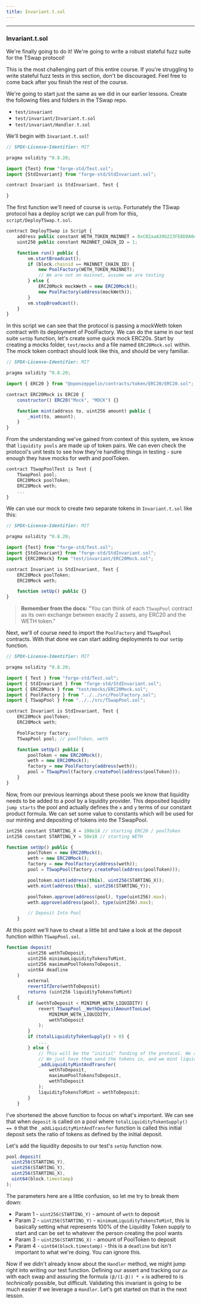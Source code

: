```yaml
---
title: Invariant.t.sol
---
```


---

### Invariant.t.sol

We're finally going to do it! We're going to write a robust stateful fuzz suite for the TSwap protocol!

This is the most challenging part of this entire course. If you're struggling to write stateful fuzz tests in this section, don't be discouraged. Feel free to come back after you finish the rest of the course.

We're going to start just the same as we did in our earlier lessons. Create the following files and folders in the TSwap repo.

- `test/invariant`
- `test/invariant/Invariant.t.sol`
- `test/invariant/Handler.t.sol`

We'll begin with `Invariant.t.sol`!

```js
// SPDX-License-Identifier: MIT

pragma solidity ^0.8.20;

import {Test} from "forge-std/Test.sol";
import {StdInvariant} from "forge-std/StdInvariant.sol";

contract Invariant is StdInvariant, Test {

}
```

The first function we'll need of course is `setUp`. Fortunately the TSwap protocol has a deploy script we can pull from for this, `script/DeployTSwap.t.sol`.

```js
contract DeployTSwap is Script {
    address public constant WETH_TOKEN_MAINNET = 0xC02aaA39b223FE8D0A0e5C4F27eAD9083C756Cc2;
    uint256 public constant MAINNET_CHAIN_ID = 1;

    function run() public {
        vm.startBroadcast();
        if (block.chainid == MAINNET_CHAIN_ID) {
            new PoolFactory(WETH_TOKEN_MAINNET);
            // We are not on mainnet, assume we are testing
        } else {
            ERC20Mock mockWeth = new ERC20Mock();
            new PoolFactory(address(mockWeth));
        }
        vm.stopBroadcast();
    }
}
```

In this script we can see that the protocol is passing a mockWeth token contract with its deployment of PoolFactory. We can do the same in our test suite `setUp` function, let's create some quick mock ERC20s. Start by creating a mocks folder, `test/mocks` and a file named `ERC20Mock.sol` within. The mock token contract should look like this, and should be very familiar.

```js
// SPDX-License-Identifier: MIT

pragma solidity ^0.8.20;

import { ERC20 } from "@openzeppelin/contracts/token/ERC20/ERC20.sol";

contract ERC20Mock is ERC20 {
    constructor() ERC20("Mock", "MOCK") {}

    function mint(address to, uint256 amount) public {
        _mint(to, amount);
    }
}
```

From the understanding we've gained from context of this system, we know that `liquidity pools` are made up of token pairs. We can even check the protocol's unit tests to see how they're handling things in testing - sure enough they have mocks for weth and poolToken.

```js
contract TSwapPoolTest is Test {
    TSwapPool pool;
    ERC20Mock poolToken;
    ERC20Mock weth;
    ...
}
```

We can use our mock to create two separate tokens in `Invariant.t.sol` like this:

```js
// SPDX-License-Identifier: MIT

pragma solidity ^0.8.20;

import {Test} from "forge-std/Test.sol";
import {StdInvariant} from "forge-std/StdInvariant.sol";
import {ERC20Mock} from "test/invariant/ERC20Mock.sol";

contract Invariant is StdInvariant, Test {
    ERC20Mock poolToken;
    ERC20Mock weth;

    function setUp() public {}
}
```

> **Remember from the docs:** "You can think of each `TSwapPool` contract as its own exchange between exactly 2 assets, any ERC20 and the WETH token."

Next, we'll of course need to import the `PoolFactory` and `TSwapPool` contracts. With that done we can start adding deployments to our `setUp` function.

```js
// SPDX-License-Identifier: MIT

pragma solidity ^0.8.20;

import { Test } from "forge-std/Test.sol";
import { StdInvariant } from "forge-std/StdInvariant.sol";
import { ERC20Mock } from "test/mocks/ERC20Mock.sol";
import { PoolFactory } from "../../src/PoolFactory.sol";
import { TSwapPool } from "../../src/TSwapPool.sol";

contract Invariant is StdInvariant, Test {
    ERC20Mock poolToken;
    ERC20Mock weth;

    PoolFactory factory;
    TSwapPool pool; // poolToken, weth

    function setUp() public {
        poolToken = new ERC20Mock();
        weth = new ERC20Mock();
        factory = new PoolFactory(address(weth));
        pool = TSwapPool(factory.createPool(address(poolToken)));
    }
}
```

Now, from our previous learnings about these pools we know that liquidity needs to be added to a pool by a liquidity provider. This deposited liquidity `jump starts` the pool and actually defines the `x` and `y` terms of our constant product formula. We can set some value to constants which will be used for our minting and depositing of tokens into the TSwapPool.

```js
int256 constant STARTING_X = 100e18 // starting ERC20 / poolToken
int256 constant STARTING_Y = 50e18 // starting WETH

function setUp() public {
        poolToken = new ERC20Mock();
        weth = new ERC20Mock();
        factory = new PoolFactory(address(weth));
        pool = TSwapPool(factory.createPool(address(poolToken)));

        pooltoken.mint(address(this), uint256(STARTING_X));
        weth.mint(address(this), uint256(STARTING_Y));

        poolToken.approve(address(pool), type(uint256).max);
        weth.approve(address(pool), type(uint256).max);

        // Deposit Into Pool
    }
```

At this point we'll have to cheat a little bit and take a look at the deposit function within `TSwapPool.sol`.

```js
function deposit(
        uint256 wethToDeposit,
        uint256 minimumLiquidityTokensToMint,
        uint256 maximumPoolTokensToDeposit,
        uint64 deadline
    )
        external
        revertIfZero(wethToDeposit)
        returns (uint256 liquidityTokensToMint)
    {
        if (wethToDeposit < MINIMUM_WETH_LIQUIDITY) {
            revert TSwapPool__WethDepositAmountTooLow(
                MINIMUM_WETH_LIQUIDITY,
                wethToDeposit
            );
        }
        if (totalLiquidityTokenSupply() > 0) {
            ...
        } else {
            // This will be the "initial" funding of the protocol. We are starting from blank here!
            // We just have them send the tokens in, and we mint liquidity tokens based on the weth
            _addLiquidityMintAndTransfer(
                wethToDeposit,
                maximumPoolTokensToDeposit,
                wethToDeposit
            );
            liquidityTokensToMint = wethToDeposit;
        }
    }
```

I've shortened the above function to focus on what's important. We can see that when `deposit` is called on a pool where `totalLiquidityTokenSupply() == 0` that the `_addLiquidityMintAndTransfer` function is called this initial deposit sets the ratio of tokens as defined by the initial deposit.

Let's add the liquidity deposits to our test's `setUp` function now.

```js
pool.deposit(
  uint256(STARTING_Y),
  uint256(STARTING_Y),
  uint256(STARTING_X),
  uint64(block.timestamp)
);
```

The parameters here are a little confusion, so let me try to break them down:

- Param 1 - `uint256(STARTING_Y)` - amount of `weth` to deposit
- Param 2 - `uint256(STARTING_Y)` - `minimumLiquidityTokensToMint`, this is basically setting what represents 100% of the Liquidity Token supply to start and can be set to whatever the person creating the pool wants
- Param 3 - `uint256(STARTING_X)` - amount of PoolToken to deposit
- Param 4 - `uint64(block.timestamp)` - this is a `deadline` but isn't important to what we're doing. You can ignore this.

Now if we didn't already know about the `Handler` method, we might jump right into writing our test function. Defining our assert and tracking our `∆x` with each swap and assuring the formula `(β/(1-β)) * x` is adhered to is _technically_ possible, but difficult. Validating this invariant is going to be much easier if we leverage a `Handler`. Let's get started on that in the next lesson.
